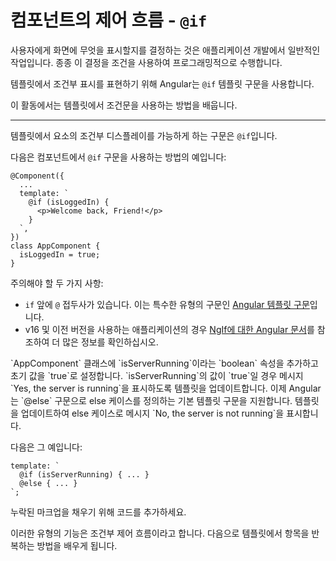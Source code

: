 # 컴포넌트의 제어 흐름 - `@if`

사용자에게 화면에 무엇을 표시할지를 결정하는 것은 애플리케이션 개발에서 일반적인 작업입니다. 종종 이 결정을 조건을 사용하여 프로그래밍적으로 수행합니다.

템플릿에서 조건부 표시를 표현하기 위해 Angular는 `@if` 템플릿 구문을 사용합니다.

이 활동에서는 템플릿에서 조건문을 사용하는 방법을 배웁니다.

<hr/>

템플릿에서 요소의 조건부 디스플레이를 가능하게 하는 구문은 `@if`입니다.

다음은 컴포넌트에서 `@if` 구문을 사용하는 방법의 예입니다:

```angular-ts
@Component({
  ...
  template: `
    @if (isLoggedIn) {
      <p>Welcome back, Friend!</p>
    }
  `,
})
class AppComponent {
  isLoggedIn = true;
}
```

주의해야 할 두 가지 사항:

- `if` 앞에 `@` 접두사가 있습니다. 이는 특수한 유형의 구문인 [Angular 템플릿 구문](guide/templates)입니다.
- v16 및 이전 버전을 사용하는 애플리케이션의 경우 [NgIf에 대한 Angular 문서](guide/directives/structural-directives)를 참조하여 더 많은 정보를 확인하십시오.

<docs-workflow>

<docs-step title="isServerRunning이라는 속성을 생성합니다">
`AppComponent` 클래스에 `isServerRunning`이라는 `boolean` 속성을 추가하고 초기 값을 `true`로 설정합니다.
</docs-step>

<docs-step title="템플릿에서 `@if` 사용">
`isServerRunning`의 값이 `true`일 경우 메시지 `Yes, the server is running`을 표시하도록 템플릿을 업데이트합니다.

</docs-step>

<docs-step title="템플릿에서 `@else` 사용">
이제 Angular는 `@else` 구문으로 else 케이스를 정의하는 기본 템플릿 구문을 지원합니다. 템플릿을 업데이트하여 else 케이스로 메시지 `No, the server is not running`을 표시합니다.

다음은 그 예입니다:

```angular-ts
template: `
  @if (isServerRunning) { ... }
  @else { ... }
`;
```

누락된 마크업을 채우기 위해 코드를 추가하세요.

</docs-step>

</docs-workflow>

이러한 유형의 기능은 조건부 제어 흐름이라고 합니다. 다음으로 템플릿에서 항목을 반복하는 방법을 배우게 됩니다.